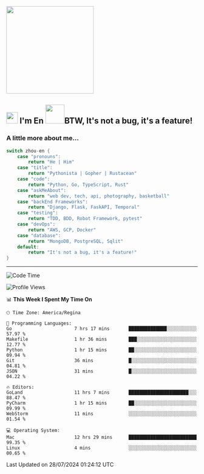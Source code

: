 <img align='center' src="https://media.giphy.com/media/GP1TJJSV4Ys1r64q2A/giphy.gif" width="230">

<h2><img src="https://emojis.slackmojis.com/emojis/images/1531849430/4246/blob-sunglasses.gif?1531849430" width="30"/> I'm En <img src="https://media.giphy.com/media/12oufCB0MyZ1Go/giphy.gif" width="50">BTW, It's not a bug, it's a feature!</h2>


<!-- <img align='right' src="https://media.giphy.com/media/M9gbBd9nbDrOTu1Mqx/giphy.gif" width="230"> -->


### A little more about me... 
<!--
```javascript
const zhou-en = {
    pronouns: "He" | "Him",
    title: "Pythonista" | "Gopher" | "Rustacean",
    code: ["Python", "Go", "Rust", "TypeScript"],
    askMeAbout: ["web dev", "tech", "app dev", "photography"],
    technologies: {
        backEnd: {
            python: ["Django", "Flask", "FaskAPI"],
            go: []
        },
        scraping: ["selenium", "scrapy", "spider"],
        testing: ["Robot Framework"],
        devOps: ["AWS", "Docker", "GCP", "Nginx"],
        databases: ["mongo", "postgresql", "sqlite"],
        misc: ["Firebase", "Heroku"]
    },
    architecture: ["Event Driven Architecture", "Microservices"],
    currentFocus: ["Temporal", "Rust"],
    funFact: "It's not a bug, it's a feature!"
};
```
  -->

```go
switch zhou-en {
    case "pronouns":
        return "He | Him"
    case "title":
        return "Pythonista | Gopher | Rustacean"
    case "code":
        return "Python, Go, TypeScript, Rust"
    case "askMeAbout":
        return "web dev, tech, api, photography, basketball"
    case "backEnd Frameworks":
        return "Django, Flask, FaskAPI, Temporal"
    case "testing":
        return "TDD, BDD, Robot Framework, pytest"
    case "devOps":
        return "AWS, GCP, Docker"
    case "database":
        return "MongoDB, PostgreSQL, Sqlit"
    default:
        return "It's not a bug, it's a feature!"
}
```




---
<!--START_SECTION:waka-->
![Code Time](http://img.shields.io/badge/Code%20Time-1%2C582%20hrs%2034%20mins-blue)

![Profile Views](http://img.shields.io/badge/Profile%20Views-0-blue)

📊 **This Week I Spent My Time On** 

```text
🕑︎ Time Zone: America/Regina

💬 Programming Languages: 
Go                       7 hrs 17 mins       ██████████████░░░░░░░░░░░   57.97 % 
Makefile                 1 hr 36 mins        ███░░░░░░░░░░░░░░░░░░░░░░   12.77 % 
Python                   1 hr 15 mins        ██░░░░░░░░░░░░░░░░░░░░░░░   09.94 % 
Git                      36 mins             █░░░░░░░░░░░░░░░░░░░░░░░░   04.81 % 
JSON                     31 mins             █░░░░░░░░░░░░░░░░░░░░░░░░   04.22 % 

🔥 Editors: 
GoLand                   11 hrs 7 mins       ██████████████████████░░░   88.47 % 
PyCharm                  1 hr 15 mins        ██░░░░░░░░░░░░░░░░░░░░░░░   09.99 % 
WebStorm                 11 mins             ░░░░░░░░░░░░░░░░░░░░░░░░░   01.54 % 

💻 Operating System: 
Mac                      12 hrs 29 mins      █████████████████████████   99.35 % 
Linux                    4 mins              ░░░░░░░░░░░░░░░░░░░░░░░░░   00.65 % 
```


 Last Updated on 28/07/2024 01:24:12 UTC
<!--END_SECTION:waka-->
